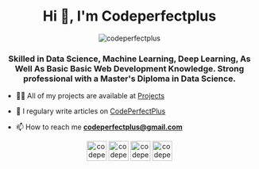 <h1 align="center">Hi 👋, I'm Codeperfectplus</h1>
<p align="center"> <img src="https://komarev.com/ghpvc/?username=codeperfectplus" alt="codeperfectplus" /> </p>
<h3 align="center">Skilled in Data Science, Machine Learning, Deep Learning, As Well As Basic Basic Web Development Knowledge. Strong professional with a Master's Diploma in Data Science.</h3>

- 👨‍💻 All of my projects are available at [Projects](http://codeperfectplus.herokuapp.com/projects/)

- 📝 I regulary write articles on [CodePerfectPlus](http://codeperfectplus.herokuapp.com)

- 📫 How to reach me **codeperfectplus@gmail.com**

<p align="center">
<a href="https://dev.to/codeperfectplus" target="blank"><img align="center" src="https://cdn.jsdelivr.net/npm/simple-icons@3.0.1/icons/dev-dot-to.svg" alt="codeperfectplus" height="40" width="40" /></a>
<a href="https://twitter.com/codeperfectplus" target="blank"><img align="center" src="https://cdn.jsdelivr.net/npm/simple-icons@3.0.1/icons/twitter.svg" alt="codeperfectplus" height="40" width="40" /></a>
<a href="https://fb.com/codeperfectplus" target="blank"><img align="center" src="https://cdn.jsdelivr.net/npm/simple-icons@3.0.1/icons/facebook.svg" alt="codeperfectplus" height="40" width="40" /></a>
<a href="https://instagram.com/codeperfectplus" target="blank"><img align="center" src="https://cdn.jsdelivr.net/npm/simple-icons@3.0.1/icons/instagram.svg" alt="codeperfectplus" height="40" width="40" /></a>
</p>

